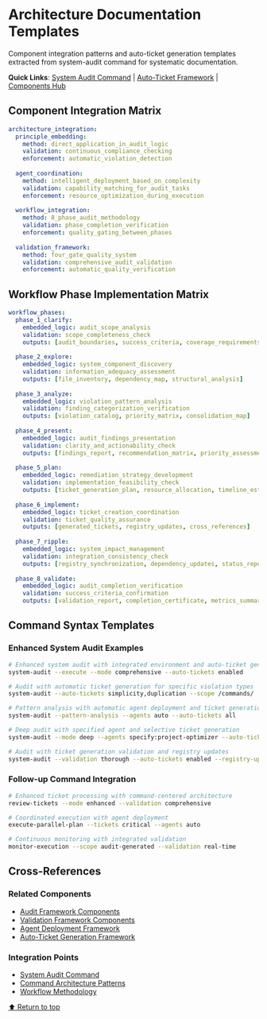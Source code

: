 # Architecture Documentation Templates

Component integration patterns and auto-ticket generation templates extracted from system-audit command for systematic documentation.

**Quick Links**: [System Audit Command](../../commands/analysis/system-audit.md) | [Auto-Ticket Framework](./auto-ticket-generation-framework.md) | [Components Hub](./README.md)

## Component Integration Matrix
```yaml
architecture_integration:
  principle_embedding:
    method: direct_application_in_audit_logic
    validation: continuous_compliance_checking
    enforcement: automatic_violation_detection
    
  agent_coordination:
    method: intelligent_deployment_based_on_complexity
    validation: capability_matching_for_audit_tasks
    enforcement: resource_optimization_during_execution
    
  workflow_integration:
    method: 8_phase_audit_methodology
    validation: phase_completion_verification
    enforcement: quality_gating_between_phases
    
  validation_framework:
    method: four_gate_quality_system
    validation: comprehensive_audit_validation
    enforcement: automatic_quality_verification
```

## Workflow Phase Implementation Matrix
```yaml
workflow_phases:
  phase_1_clarify:
    embedded_logic: audit_scope_analysis
    validation: scope_completeness_check
    outputs: [audit_boundaries, success_criteria, coverage_requirements]
    
  phase_2_explore:
    embedded_logic: system_component_discovery
    validation: information_adequacy_assessment
    outputs: [file_inventory, dependency_map, structural_analysis]
    
  phase_3_analyze:
    embedded_logic: violation_pattern_analysis
    validation: finding_categorization_verification
    outputs: [violation_catalog, priority_matrix, consolidation_map]
    
  phase_4_present:
    embedded_logic: audit_findings_presentation
    validation: clarity_and_actionability_check
    outputs: [findings_report, recommendation_matrix, priority_assessment]
    
  phase_5_plan:
    embedded_logic: remediation_strategy_development
    validation: implementation_feasibility_check
    outputs: [ticket_generation_plan, resource_allocation, timeline_estimate]
    
  phase_6_implement:
    embedded_logic: ticket_creation_coordination
    validation: ticket_quality_assurance
    outputs: [generated_tickets, registry_updates, cross_references]
    
  phase_7_ripple:
    embedded_logic: system_impact_management
    validation: integration_consistency_check
    outputs: [registry_synchronization, dependency_updates, status_reports]
    
  phase_8_validate:
    embedded_logic: audit_completion_verification
    validation: success_criteria_confirmation
    outputs: [validation_report, completion_certificate, metrics_summary]
```

## Command Syntax Templates

### Enhanced System Audit Examples
```bash
# Enhanced system audit with integrated environment and auto-ticket generation
system-audit --execute --mode comprehensive --auto-tickets enabled

# Audit with automatic ticket generation for specific violation types
system-audit --auto-tickets simplicity,duplication --scope /commands/

# Pattern analysis with automatic agent deployment and ticket generation
system-audit --pattern-analysis --agents auto --auto-tickets all

# Deep audit with specified agent and selective ticket generation
system-audit --mode deep --agents specify:project-optimizer --auto-tickets critical

# Audit with ticket generation validation and registry updates
system-audit --validation thorough --auto-tickets enabled --registry-update auto
```

### Follow-up Command Integration
```bash
# Enhanced ticket processing with command-centered architecture
review-tickets --mode enhanced --validation comprehensive

# Coordinated execution with agent deployment
execute-parallel-plan --tickets critical --agents auto

# Continuous monitoring with integrated validation
monitor-execution --scope audit-generated --validation real-time
```

## Cross-References

### Related Components
- [Audit Framework Components](./audit-framework-components.md)
- [Validation Framework Components](./validation-framework-components.md)
- [Agent Deployment Framework](./agent-deployment-framework.md)
- [Auto-Ticket Generation Framework](./auto-ticket-generation-framework.md)

### Integration Points
- [System Audit Command](../../commands/analysis/system-audit.md)
- [Command Architecture Patterns](./command-architecture-patterns.md)
- [Workflow Methodology](../principles/workflow.md)

[⬆ Return to top](#architecture-documentation-templates)